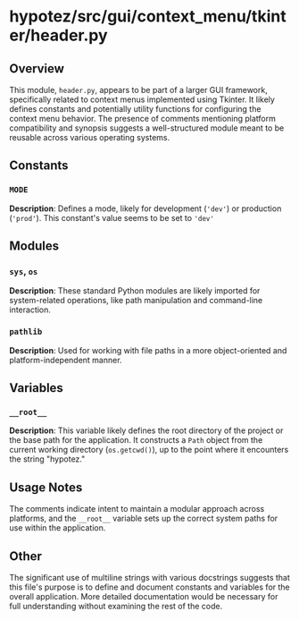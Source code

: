 # hypotez/src/gui/context_menu/tkinter/header.py

## Overview

This module, `header.py`, appears to be part of a larger GUI framework, specifically related to context menus implemented using Tkinter.  It likely defines constants and potentially utility functions for configuring the context menu behavior.  The presence of comments mentioning platform compatibility and synopsis suggests a well-structured module meant to be reusable across various operating systems.

## Constants

### `MODE`

**Description**: Defines a mode, likely for development (`'dev'`) or production (`'prod'`). This constant's value seems to be set to `'dev'`


## Modules

### `sys`, `os`

**Description**: These standard Python modules are likely imported for system-related operations, like path manipulation and command-line interaction.

### `pathlib`

**Description**: Used for working with file paths in a more object-oriented and platform-independent manner.


## Variables

### `__root__`

**Description**:  This variable likely defines the root directory of the project or the base path for the application. It constructs a `Path` object from the current working directory (`os.getcwd()`), up to the point where it encounters the string "hypotez."


## Usage Notes

The comments indicate intent to maintain a modular approach across platforms, and the `__root__` variable sets up the correct system paths for use within the application.



## Other

The significant use of multiline strings with various docstrings suggests that this file's purpose is to define and document constants and variables for the overall application. More detailed documentation would be necessary for full understanding without examining the rest of the code.